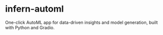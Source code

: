 # infern-automl
One-click AutoML app for data-driven insights and model generation, built with Python and Gradio.
